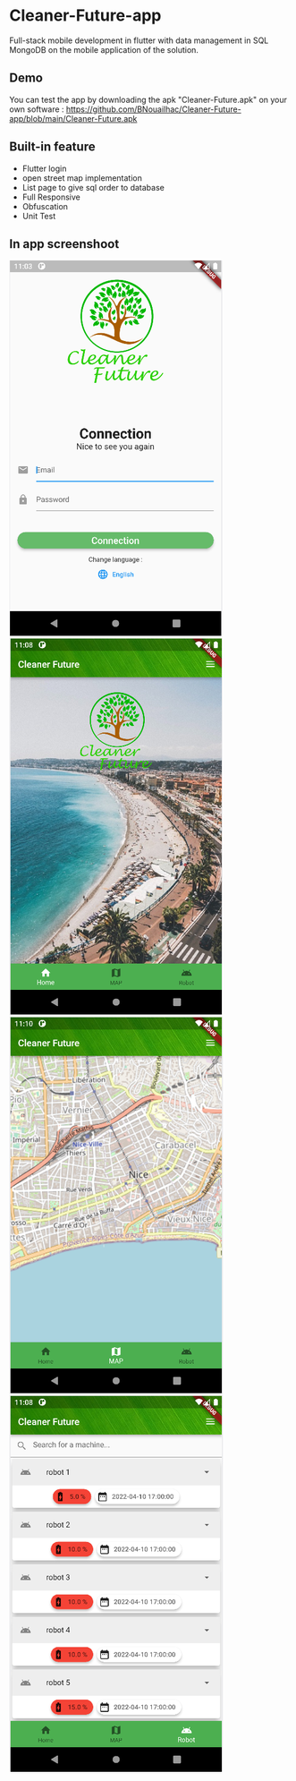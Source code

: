 # Cleaner-Future-app
Full-stack mobile development in flutter with data management in SQL MongoDB on the mobile application of the solution.
## Demo
You can test the app by downloading the apk "Cleaner-Future.apk" on your own software : https://github.com/BNouailhac/Cleaner-Future-app/blob/main/Cleaner-Future.apk
## Built-in feature
- Flutter login
- open street map implementation
- List page to give sql order to database
- Full Responsive
- Obfuscation
- Unit Test
## In app screenshoot
![Login_Page](https://github.com/BNouailhac/Cleaner-Future-app/blob/main/img/Login.PNG)
![Home_Page](https://github.com/BNouailhac/Cleaner-Future-app/blob/main/img/HomePage.PNG)
![OpenStreetMap_Page](https://github.com/BNouailhac/Cleaner-Future-app/blob/main/img/MapPage.PNG)
![GestionData_Page](https://github.com/BNouailhac/Cleaner-Future-app/blob/main/img/GestionPage.PNG)
